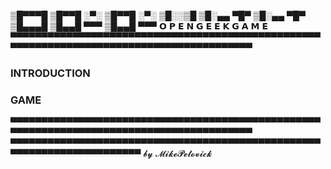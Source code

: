 ▒█▀▀▀█ ▒█▀▀█ ░▀░ ▒█▀▀█ ░▀░ 
▒█░░▒█ ▒█░▄▄ ▀█▀ ▒█░▄▄ ▀█▀ 
▒█▄▄▄█ ▒█▄▄█ ▀▀▀ ▒█▄▄█ ▀▀▀
𝗢 𝗣 𝗘 𝗡    𝗚 𝗘 𝗘 𝗞    𝗚 𝗔 𝗠 𝗘      
▀▀▀▀▀▀▀▀▀▀▀▀▀▀▀▀▀▀▀▀▀▀▀▀▀▀▀▀▀▀▀▀▀▀▀▀▀▀▀▀▀▀▀▀▀▀▀▀▀▀▀▀▀▀▀▀▀▀▀▀▀▀▀▀▀▀▀▀▀▀▀▀▀▀▀▀▀▀▀▀▀▀▀▀▀▀▀▀▀
### INTRODUCTION

### GAME

▀▀▀▀▀▀▀▀▀▀▀▀▀▀▀▀▀▀▀▀▀▀▀▀▀▀▀▀▀▀▀▀▀▀▀▀▀▀▀▀▀▀▀▀▀▀▀▀▀▀▀▀▀▀▀▀▀▀▀▀▀▀▀▀▀▀▀▀▀▀▀▀▀▀▀▀▀▀▀▀▀▀▀▀▀▀▀▀▀
▀▀▀▀▀▀▀▀▀▀▀▀▀▀▀▀▀▀▀▀▀▀▀▀▀▀▀▀▀▀▀▀▀▀▀▀▀▀▀▀▀▀▀▀▀▀▀▀▀▀▀▀▀▀▀▀▀▀▀▀▀▀▀▀▀▀▀▀▀▀▀ 𝓫𝔂 𝓜𝓲𝓴𝓮𝓟𝓮𝓽𝓸𝓿𝓲𝓬𝓴
